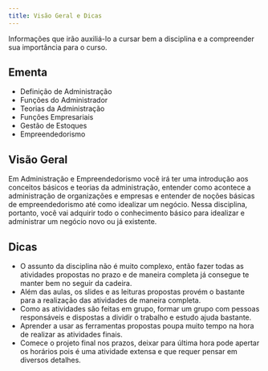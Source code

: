 ```yaml
---
title: Visão Geral e Dicas
---
```


Informações que irão auxiliá-lo a cursar bem a disciplina e a compreender sua importância para o curso.

## Ementa

- Definição de Administração
- Funções do Administrador
- Teorias da Administração
- Funções Empresariais
- Gestão de Estoques
- Empreendedorismo

## Visão Geral

Em Administração e Empreendedorismo você irá ter uma introdução aos conceitos básicos e teorias da administração, entender como acontece a administração de organizações e empresas e entender de noções básicas de empreendedorismo até como idealizar um negócio. Nessa disciplina, portanto, você vai adquirir todo o conhecimento básico para idealizar e administrar um negócio novo ou já existente.

## Dicas

- O assunto da disciplina não é muito complexo, então fazer todas as atividades propostas no prazo e de maneira completa já consegue te manter bem no seguir da cadeira.
- Além das aulas, os slides e as leituras propostas provém o bastante para a realização das atividades de maneira completa.
- Como as atividades são feitas em grupo, formar um grupo com pessoas responsáveis e dispostas a dividir o trabalho e estudo ajuda bastante.
- Aprender a usar as ferramentas propostas poupa muito tempo na hora de realizar as atividades finais.
- Comece o projeto final nos prazos, deixar para última hora pode apertar os horários pois é uma atividade extensa e que requer pensar em diversos detalhes.
